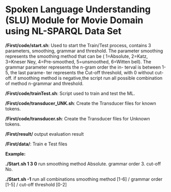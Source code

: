 # Spoken Language Understanding (SLU) Module for Movie Domain using NL-SPARQL Data Set


**/First/code/start.sh**: Used to start the Train/Test process, contains 3 parameters, smoothing, grammar and threshold. The parameter smoothing represents the smoothing method that can be ( 1=Absolute, 2=Katz, 3=Kneser Ney, 4=Pre-smoothed, 5=unsmoothed, 6=Witten bell). The grammar parameter represents the n-gram order the in- terval is between 1-5, the last parame- ter represents the Cut-off threshold, with 0 without cut-off. if smoothing method is negative,the script run all possible combination of method n-grammar and threshold.

**/First/code/trainTest.sh**: Script used to train and test the ML.

**/First/code/transducer_UNK.sh**: Create the Transducer files for known tokens. 

**/First/code/transducer.sh**: Create the Transducer files for Unknown tokens.

**/First/result/** output evaluation result

**/First/data/**: Train e Test files

**Example:**  

**./Start.sh 1 3 0** run smoothing method Absolute. grammar order 3.  cut-off No.

**./Start.sh -1** run all combinations smoothing method [1-6] / grammar order  [1-5] / cut-off threshold [0-2]
